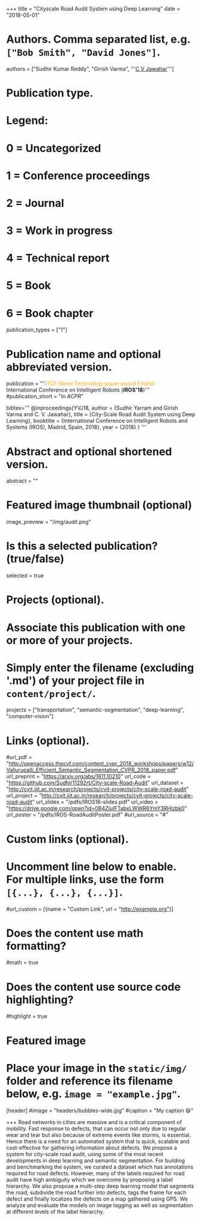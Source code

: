 +++
title = "Cityscale Road Audit System using Deep Learning"
date = "2018-05-01"

# Authors. Comma separated list, e.g. `["Bob Smith", "David Jones"]`.
authors = ["Sudhir Kumar Reddy", "Girish Varma", '''<a href="https://faculty.iiit.ac.in/~jawahar/">C V Jawahar</a>''']

# Publication type.
# Legend:
# 0 = Uncategorized
# 1 = Conference proceedings
# 2 = Journal
# 3 = Work in progress
# 4 = Technical report
# 5 = Book
# 6 = Book chapter
publication_types = ["1"]

# Publication name and optional abbreviated version.
publication = '''<span style='color: orange'>JTCF Novel Technology paper award Finalist</span>
<br/>International Conference on Intelligent Robots (<strong>IROS'18</strong>)'''
#publication_short = "In *ACPR*"

bibtex='''
@inproceedings{YVJ18,
  author    = {Sudhir Yarram and
               Girish Varma and
               C. V. Jawahar},
  title     = {City-Scale Road Audit System using Deep Learning},
  booktitle = {International Conference on Intelligent Robots and Systems (IROS), Madrid, Spain, 2018},
  year      = {2018}
}
'''

# Abstract and optional shortened version.
abstract = ""

# Featured image thumbnail (optional)
image_preview = "/img/audit.png"

# Is this a selected publication? (true/false)
selected = true

# Projects (optional).
#   Associate this publication with one or more of your projects.
#   Simply enter the filename (excluding '.md') of your project file in `content/project/`.
projects = ["transportation", "semantic-segmentation", "deep-learning", "computer-vision"]

# Links (optional).
#url_pdf = "http://openaccess.thecvf.com/content_cvpr_2018_workshops/papers/w12/Vallurupalli_Efficient_Semantic_Segmentation_CVPR_2018_paper.pdf" 
url_preprint = "https://arxiv.org/abs/1811.10210"
url_code = "https://github.com/Sudhir11292rt/City-scale-Road-Audit"
url_dataset = "http://cvit.iiit.ac.in/research/projects/cvit-projects/city-scale-road-audit"
url_project = "http://cvit.iiit.ac.in/research/projects/cvit-projects/city-scale-road-audit"
url_slides = "/pdfs/IROS18-slides.pdf"
url_video = "https://drive.google.com/open?id=0B4ZIuIFTabxLWWR6YmY3RHlzbk0"
url_poster = "/pdfs/IROS-RoadAuditPoster.pdf"
#url_source = "#"

# Custom links (optional).
#   Uncomment line below to enable. For multiple links, use the form `[{...}, {...}, {...}]`.
#url_custom = [{name = "Custom Link", url = "http://example.org"}]

# Does the content use math formatting?
#math = true

# Does the content use source code highlighting?
#highlight = true

# Featured image
# Place your image in the `static/img/` folder and reference its filename below, e.g. `image = "example.jpg"`.
[header]
#image = "headers/bubbles-wide.jpg"
#caption = "My caption :smile:"

+++
Road networks in cities are massive and is a critical component of mobility. Fast response to defects, that can occur not only due to regular wear and tear but also because of extreme events like storms, is essential. Hence there is a need for an automated system that is quick, scalable and cost-effective for gathering information about defects. We propose a system for city-scale road audit, using some of the most recent developments in deep learning and semantic segmentation. For building and benchmarking the system, we curated a dataset which has annotations required for road defects. However, many of the labels required for road audit have high ambiguity which we overcome by proposing a label hierarchy. We also propose a multi-step deep learning model that segments the road, subdivide the road further into defects, tags the frame for each defect and finally localizes the defects on a map gathered using GPS. We analyze and evaluate the models on image tagging as well as segmentation at different levels of the label hierarchy.
